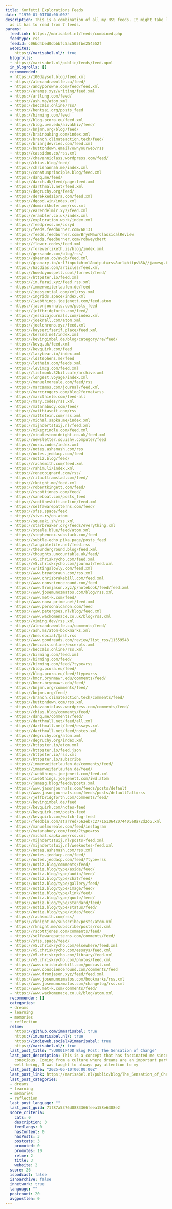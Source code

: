 ```yaml
---
title: Konfetti Explorations Feeds
date: "1970-01-01T00:00:00Z"
description: This is a combination of all my RSS feeds. It might take long to load
  as it has to read from 7 feeds.
params:
  feedlink: https://marisabel.nl/feeds/combined.php
  feedtype: rss
  feedid: c06bd4bed0dbbbfc5ac505fbe254552f
  websites:
    https://marisabel.nl/: true
  blogrolls:
  - https://marisabel.nl/public/feeds/feed.opml
  in_blogrolls: []
  recommended:
  - https://100daysof.blog/feed.xml
  - https://alexandrawolfe.ca/feed/
  - https://andypbrowne.com/feed/feed.xml
  - https://aramzs.xyz/writing/feed.xml
  - https://artlung.com/feed/
  - https://ash.ms/atom.xml
  - https://beccais.online/rss/
  - https://bentsai.org/posts_feed
  - https://birming.com/feed
  - https://blog.pcora.eu/feed.xml
  - https://blog.uvm.edu/aivakhiv/feed/
  - https://bnjmn.org/blog/feed/
  - https://brainbaking.com/index.xml
  - https://branch.climateaction.tech/feed/
  - https://brianjdevries.com/feed.xml
  - https://buttondown.email/ownyourweb/rss
  - https://cassidoo.co/rss.xml
  - https://chavanniclass.wordpress.com/feed/
  - https://chias.blog/feed/
  - https://chrishannah.me/index.xml
  - https://conatusprinciple.blog/feed.xml
  - https://danq.me/feed/
  - https://darch.dk/feed/page:feed.xml
  - https://darthmall.net/feed.xml
  - https://degruchy.org/feed/
  - https://derekkedziora.com/feed.xml
  - https://dgood.win/index.xml
  - https://dominikhofer.me/rss.xml
  - https://earendelmir.xyz/feed.xml
  - https://erambler.co.uk/index.xml
  - https://exploration.work/index.xml
  - https://feedpress.me/coryd
  - https://feeds.feedburner.com/68131
  - https://feeds.feedburner.com/BrynMawrClassicalReview
  - https://feeds.feedburner.com/robweychert
  - https://flower.codes/feed.xml
  - https://foreverliketh.is/blog/index.xml
  - https://gersande.com/blog/rss/
  - https://gkeenan.co/avgb/feed.xml
  - https://granary.io/url?input=html&output=rss&url=https%3A//jamesg.blog
  - https://hacdias.com/articles/feed.xml
  - https://howdoyouspell.cool/forrest/feed/
  - https://httpster.io/feed.xml
  - https://im.farai.xyz/feed.rss.xml
  - https://immerweiterlaufen.de/feed
  - https://inessential.com/xml/rss.xml
  - https://ingrids.space/index.xml
  - https://iwebthings.joejenett.com/feed.atom
  - https://jasonjournals.com/posts_feed
  - https://jeffbridgforth.com/feed/
  - https://jessicajournals.com/index.xml
  - https://joekrall.com/atom.xml
  - https://joelchrono.xyz/feed.xml
  - https://kayserifserif.place/feed.xml
  - https://kersed.net/index.xml
  - https://kevingimbel.de/blog/category/re/feed/
  - https://kevq.uk/feed.xml
  - https://kevquirk.com/feed
  - https://lazybear.io/index.xml
  - https://ldstephens.me/feed
  - https://lethain.com/feeds.xml
  - https://levimcg.com/feed.xml
  - https://listmonk.32bit.cafe/archive.xml
  - https://longest.voyage/index.xml
  - https://manuelmoreale.com/feed/rss
  - https://marcamos.com/journal/feed.xml
  - https://marcorogers.com/blog?format=rss
  - https://marcthiele.com/feed-all
  - https://mary.codes/rss.xml
  - https://matanabudy.com/feed/
  - https://matthiasott.com/rss
  - https://mattstein.com/rss.xml
  - https://michal.sapka.me/index.xml
  - https://mijndertstuij.nl/feed.xml
  - https://mikegrindle.com/feed.xml
  - https://minutestomidnight.co.uk/feed.xml
  - https://newsletter.squishy.computer/feed
  - https://nora.codes/index.xml
  - https://notes.ashsmash.com/rss
  - https://notes.jeddacp.com/feed
  - https://notiz.blog/feed/
  - https://rachsmith.com/feed.xml
  - https://rahim.li/index.xml
  - https://renecoignard.com/rss/
  - https://ritaottramstad.com/feed/
  - https://rknight.me/feed.xml
  - https://robertkingett.com/feed/
  - https://rscottjones.com/feed/
  - https://saneboat.com/posts_feed
  - https://scottnesbitt.online/feed.xml
  - https://selfawarepatterns.com/feed/
  - https://sfss.space/feed
  - https://sive.rs/en.atom
  - https://squeaki.sh/rss.xml
  - https://starbreaker.org/feeds/everything.xml
  - https://steele.blue/feed/atom.xml
  - https://stephencox.substack.com/feed
  - https://subtle-echo.pika.page/posts_feed
  - https://tangiblelife.net/feed.rss
  - https://theunderground.blog/feed.xml
  - https://thoughts.uncountable.uk/feed/
  - https://v5.chriskrycho.com/feed.xml
  - https://v5.chriskrycho.com/journal/feed.xml
  - https://writingslowly.com/feed.xml
  - https://www.bryanbraun.com/rss.xml
  - https://www.chrisbrakebill.com/feed.xml
  - https://www.conscienceround.com/feed
  - https://www.fromjason.xyz/p/notebook/feed/feed.xml
  - https://www.josemunozmatos.com/blog/rss.xml
  - https://www.met-k.com/feed/
  - https://www.nova-prime.net/feed.xml
  - https://www.personalcanon.com/feed
  - https://www.petergoes.nl/blog/feed.xml
  - https://www.wackomenace.co.uk/blog/rss.xml
  - https://yiming.dev/rss.xml
  - https://alexandrawolfe.ca/comments/feed/
  - https://ash.ms/atom-bookmarks.xml
  - https://bne.social/@ash.rss
  - https://www.goodreads.com/review/list_rss/11559548
  - https://beccais.online/excerpts.xml
  - https://beccais.online/rss.xml
  - https://birming.com/feed.xml
  - https://birming.com/feed/
  - https://birming.com/feed/?type=rss
  - https://blog.pcora.eu/feed/
  - https://blog.pcora.eu/feed/?type=rss
  - https://bmcr.brynmawr.edu/comments/feed/
  - https://bmcr.brynmawr.edu/feed/
  - https://bnjmn.org/comments/feed/
  - https://bnjmn.org/feed/
  - https://branch.climateaction.tech/comments/feed/
  - https://buttondown.com/rss.xml
  - https://chavanniclass.wordpress.com/comments/feed/
  - https://chias.blog/comments/feed/
  - https://danq.me/comments/feed/
  - https://darthmall.net/feed/all.xml
  - https://darthmall.net/feed/essays.xml
  - https://darthmall.net/feed/notes.xml
  - https://degruchy.org/atom.xml
  - https://degruchy.org/index.xml
  - https://httpster.io/atom.xml
  - https://httpster.io/feed.json
  - https://httpster.io/rss.xml
  - https://httpster.io/subscribe
  - https://immerweiterlaufen.de/comments/feed/
  - https://immerweiterlaufen.de/feed/
  - https://iwebthings.joejenett.com/feed.xml
  - https://iwebthings.joejenett.com/iwd.atom
  - https://jamesg.blog/feeds/posts.xml
  - https://www.jasonjournals.com/feeds/posts/default
  - https://www.jasonjournals.com/feeds/posts/default?alt=rss
  - https://jeffbridgforth.com/comments/feed/
  - https://kevingimbel.de/feed
  - https://kevquirk.com/notes-feed
  - https://kevquirk.com/posts-feed
  - https://kevquirk.com/watch-log-feed
  - https://feedbin.com/starred/562eb7c2771610642074405e8a72d2c6.xml
  - https://manuelmoreale.com/feed/instagram
  - https://matanabudy.com/feed/?type=rss
  - https://michal.sapka.me/rss.xml
  - https://mijndertstuij.nl/posts-feed.xml
  - https://mijndertstuij.nl/weeknotes-feed.xml
  - https://notes.ashsmash.com/rss.xml
  - https://notes.jeddacp.com/feed/
  - https://notes.jeddacp.com/feed/?type=rss
  - https://notiz.blog/comments/feed/
  - https://notiz.blog/type/aside/feed/
  - https://notiz.blog/type/audio/feed/
  - https://notiz.blog/type/chat/feed/
  - https://notiz.blog/type/gallery/feed/
  - https://notiz.blog/type/image/feed/
  - https://notiz.blog/type/link/feed/
  - https://notiz.blog/type/quote/feed/
  - https://notiz.blog/type/standard/feed/
  - https://notiz.blog/type/status/feed/
  - https://notiz.blog/type/video/feed/
  - https://rachsmith.com/rss/
  - https://rknight.me/subscribe/posts/atom.xml
  - https://rknight.me/subscribe/posts/rss.xml
  - https://rscottjones.com/comments/feed/
  - https://selfawarepatterns.com/comments/feed/
  - https://sfss.space/feed/
  - https://v5.chriskrycho.com/elsewhere/feed.xml
  - https://v5.chriskrycho.com/essays/feed.xml
  - https://v5.chriskrycho.com/library/feed.xml
  - https://v5.chriskrycho.com/photos/feed.xml
  - https://www.chrisbrakebill.com/podcast.xml
  - https://www.conscienceround.com/comments/feed
  - https://www.fromjason.xyz/feed/feed.xml
  - https://www.josemunozmatos.com/bookmarks/rss.xml
  - https://www.josemunozmatos.com/changelog/rss.xml
  - https://www.met-k.com/comments/feed/
  - https://www.wackomenace.co.uk/blog/atom.xml
  recommender: []
  categories:
  - dreams
  - learning
  - memories
  - reflection
  relme:
    https://github.com/immarisabel: true
    https://im.marisabel.nl/: true
    https://indieweb.social/@immarisabel: true
    https://marisabel.nl/: true
  last_post_title: "\U0001F4DD Blog Post: The Sensation of Change"
  last_post_description: This is a concept that has fascinated me since I’ve been
    conscious. Coming from a culture where dreams are an important part of emotional
    well-being, I was taught to always pay attention to my
  last_post_date: "2025-06-10T00:00:00Z"
  last_post_link: https://marisabel.nl/public/blog/The_Sensation_of_Change
  last_post_categories:
  - dreams
  - learning
  - memories
  - reflection
  last_post_language: ""
  last_post_guid: 71f87a5376d8883366feea158e6388e2
  score_criteria:
    cats: 0
    description: 3
    feedlangs: 0
    hasContent: 0
    hasPosts: 3
    postcats: 3
    promoted: 0
    promotes: 10
    relme: 2
    title: 3
    website: 2
  score: 26
  ispodcast: false
  isnoarchive: false
  innetwork: true
  language: ""
  postcount: 20
  avgpostlen: 0
---
```

